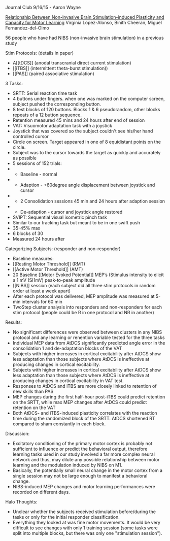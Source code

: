 Journal Club 9/16/15 - Aaron Wayne

[Relationship Between Non-invasive Brain Stimulation-induced Plasticity and Capacity for Motor Learning](https://drive.google.com/a/haloneuro.com/file/d/0B_xLXBdz5cEfUmVJb0pJV0lfTEk/view)
Virginia Lopez-Alonso, Binith Cheeran, Miguel Fernandez-del-Olmo

56 people who have had NIBS (non-invasive brain stimulation) in a previous study

Stim Protocols: (details in paper)
* A[[tDCS]] (anodal transcranial direct current stimulation)
* [[iTBS]] (intermittent theta-burst stimulation))
* [[PAS]] (paired associative stimulation)

3 Tasks: 
* SRTT: Serial reaction time task
 * 4 buttons under fingers. when one was marked on the computer screen, subject pushed the corresponding button. 
 * 8 test blocks of 120 buttons. Blocks 1 & 6 pseudorandom, other blocks repeats of a 12 button sequence.
 * Retention measured 45 mins and 24 hours after end of session
* VAT: Visuomotor adaptation task with a joystick
 * Joystick that was covered so the subject couldn't see his/her hand controlled cursor
 * Circle on screen. Target appeared in one of 8 equidistant points on the circle. 
 * Subject was to the cursor towards the target as quickly and accurately as possible
 * 5 sessions of 152 trials:
 * * Baseline - normal
 * * Adaption - +60degree angle displacement between joystick and cursor
 * * 2 Consolidation sessions 45 min and 24 hours after adaption session
 * * De-adaption - cursor and joystick angle restored
* SVIPT: Sequential visual isometric pinch task
 * Similar to our tracking task but meant to be in one swift push
 * 35-45% max
 * 6 blocks of 30
 * Measured 24 hours after

Categorizing Subjects: (responder and non-responder)
* Baseline measures:
 * [[Resting Motor Threshold]] (RMT)
 * [[Active Motor Threshold]] (AMT)
 * 20 Baseline [[Motor Evoked Potential]] MEP’s (Stimulus intensity to elicit a 1 mV (SI1mV) peak-to-peak amplitude
* [[NIBS]] session (each subject did all three stim protocols in random order at least a week apart)
* After each protocol was delivered, MEP amplitude was measured at 5-min intervals for 60 min
* TwoStep cluster analysis into responders and non-responders for each stim protocol (people could be R in one protocol and NR in another)

Results:
* No significant differences were observed between clusters in any NIBS protocol and any learning or renention variable tested for the three tasks
* Individual MEP data from AtDCS significantly predicted angle error in the consolidation 1 and de-adaptation blocks of the VAT
* Subjects with higher increases in cortical excitability after AtDCS show less adaptation than those subjects where AtDCS is ineffective at producing changes in cortical excitability.
* Subjects with higher increases in cortical excitability after AtDCS show less adaptation than those subjects where AtDCS is ineffective at producing changes in cortical excitability in VAT test.
* Responses to AtDCS and iTBS are more closely linked to retention of new skills than PAS
* MEP changes during the first half-hour post-iTBS could predict retention on the SRTT, while max MEP changes after AtDCS could predict retention on the VAT
* Both AtDCS- and iTBS-induced plasticity correlates with the reaction time during the randomized block of the SRTT. AtDCS shortened RT compared to sham constantly in each block.

Discussion:
* Excitatory conditioning of the primary motor cortex is probably not sufficient to influence or predict the behavioral output, therefore learning tasks used in our study involved a far more complex neural network and thus, may dilute any possible relationship between motor learning and the modulation induced by NIBS on M1. 
* Basically, the potentially small neural change in the motor cortex from a single session may not be large enough to manifest a behavioral change.
* NIBS-induced MEP changes and motor learning performances were recorded on different days.

Halo Thoughts:
* Unclear whether the subjects received stimulation before/during the tasks or only for the initial responder classification.
* Everything they looked at was fine motor movements. It would be very difficult to see changes with only 1 training session (some tasks were split into multiple blocks, but there was only one "stimulation session").